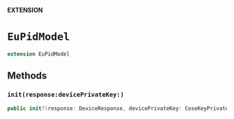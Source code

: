 **EXTENSION**

# `EuPidModel`
```swift
extension EuPidModel
```

## Methods
### `init(response:devicePrivateKey:)`

```swift
public init?(response: DeviceResponse, devicePrivateKey: CoseKeyPrivate)
```
